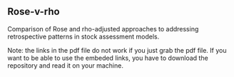 ## Rose-v-rho
Comparison of Rose and rho-adjusted approaches to addressing retrospective patterns in stock assessment models.

Note: the links in the pdf file do not work if you just grab the pdf file. If you want to be able to use the embeded links, you have to download the repository and read it on your machine. 

